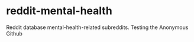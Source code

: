# reddit-mental-health
Reddit database mental-health-related subreddits.
Testing the Anonymous Github
